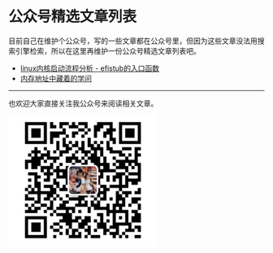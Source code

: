 # 公众号精选文章列表

目前自己在维护个公众号，写的一些文章都在公众号里，但因为这些文章没法用搜索引擎检索，所以在这里再维护一份公众号精选文章列表吧。

- [linux内核启动流程分析 - efistub的入口函数](https://mp.weixin.qq.com/s/QXzdSJ9WYpg-5mZmHC21mA)
- [内存地址中藏着的学问](https://mp.weixin.qq.com/s/1hgWZMp1i4A9RmyGfVkDpA)

---

也欢迎大家直接关注我公众号来阅读相关文章。

![weixin](qrcode.png)
